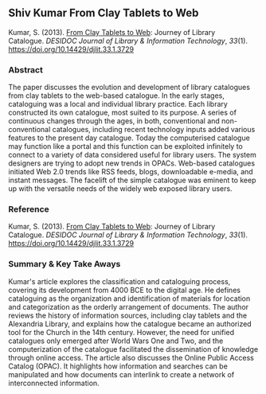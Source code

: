 ## Shiv Kumar From Clay Tablets to Web
Kumar, S. (2013). [From Clay Tablets to Web](chrome-extension://efaidnbmnnnibpcajpcglclefindmkaj/https://d1wqtxts1xzle7.cloudfront.net/84782938/2189-libre.pdf?1650797076=&response-content-disposition=inline%3B+filename%3DFrom_Clay_Tablets_to_Web_Journey_of_Libr.pdf&Expires=1676180377&Signature=YzmHOPbpf9QXv6XiDIvqDmDsaiQCqC~xBm5z2HVVome3PTMYKkWM5KE0BfNfauee17VwJmN4CLblyiE1bUo1X-tzchjC8U4UplmmUja-W7nnh-Q1mvYrZlg4oX4nqH9V1EUsHRbJUVgWds9vJ4C~VNPt17kMwphFcK88nbQmr6y4j3yJOOCvEfdmRK-eX9IiFY3bOHi4e192tBBfFOLBrUdoz5gnLWT9Plv2vtm7aDCNIvqnleut~Va2ZWya02r6a1sPlOWocRZnSJ26-tR5-LAjhrOv48UpXAJyb9AXWs-DRwpaFbGzRI79QsXl3hG539PA-e2Hz7M7iNe3pUGyaQ__&Key-Pair-Id=APKAJLOHF5GGSLRBV4ZA): Journey of Library Catalogue. _DESIDOC Journal of Library & Information Technology_, _33_(1). https://doi.org/10.14429/djlit.33.1.3729

### Abstract
The paper discusses the evolution and development of library catalogues from clay tablets to the web-based catalogue. In the early stages, cataloguing was a local and individual library practice. Each library constructed its own catalogue, most suited to its purpose. A series of continuous changes through the ages, in both, conventional and non-conventional catalogues, including recent technology inputs added various features to the present day catalogue. Today the computerised catalogue may function like a portal and this function can be exploited infinitely to connect to a variety of data considered useful for library users. The system designers are trying to adopt new trends in OPACs. Web-based catalogues initiated Web 2.0 trends like RSS feeds, blogs, downloadable e-media, and instant messages. The facelift of the simple catalogue was eminent to keep up with the versatile needs of the widely web exposed library users.

### Reference
Kumar, S. (2013). [From Clay Tablets to Web](chrome-extension://efaidnbmnnnibpcajpcglclefindmkaj/https://d1wqtxts1xzle7.cloudfront.net/84782938/2189-libre.pdf?1650797076=&response-content-disposition=inline%3B+filename%3DFrom_Clay_Tablets_to_Web_Journey_of_Libr.pdf&Expires=1676180377&Signature=YzmHOPbpf9QXv6XiDIvqDmDsaiQCqC~xBm5z2HVVome3PTMYKkWM5KE0BfNfauee17VwJmN4CLblyiE1bUo1X-tzchjC8U4UplmmUja-W7nnh-Q1mvYrZlg4oX4nqH9V1EUsHRbJUVgWds9vJ4C~VNPt17kMwphFcK88nbQmr6y4j3yJOOCvEfdmRK-eX9IiFY3bOHi4e192tBBfFOLBrUdoz5gnLWT9Plv2vtm7aDCNIvqnleut~Va2ZWya02r6a1sPlOWocRZnSJ26-tR5-LAjhrOv48UpXAJyb9AXWs-DRwpaFbGzRI79QsXl3hG539PA-e2Hz7M7iNe3pUGyaQ__&Key-Pair-Id=APKAJLOHF5GGSLRBV4ZA): Journey of Library Catalogue. _DESIDOC Journal of Library & Information Technology_, _33_(1). https://doi.org/10.14429/djlit.33.1.3729

### Summary & Key Take Aways
Kumar's article explores the classification and cataloguing process, covering its development from 4000 BCE to the digital age. He defines cataloguing as the organization and identification of materials for location and categorization as the orderly arrangement of documents. The author reviews the history of information sources, including clay tablets and the Alexandria Library, and explains how the catalogue became an authorized tool for the Church in the 14th century. However, the need for unified catalogues only emerged after World Wars One and Two, and the computerization of the catalogue facilitated the dissemination of knowledge through online access. The article also discusses the Online Public Access Catalog (OPAC). It highlights how information and searches can be manipulated and how documents can interlink to create a network of interconnected information.